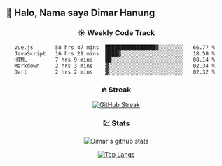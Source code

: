 ## 👋 Halo, Nama saya **Dimar Hanung**

<center>

### :sunny: Weekly Code Track
<!--START_SECTION:waka-->
```text
Vue.js       58 hrs 47 mins  ████████████████▓░░░░░░░░   66.77 % 
JavaScript   16 hrs 21 mins  ████▓░░░░░░░░░░░░░░░░░░░░   18.58 % 
HTML         7 hrs 9 mins    ██░░░░░░░░░░░░░░░░░░░░░░░   08.14 % 
Markdown     2 hrs 3 mins    ▓░░░░░░░░░░░░░░░░░░░░░░░░   02.34 % 
Dart         2 hrs 2 mins    ▓░░░░░░░░░░░░░░░░░░░░░░░░   02.32 % 
```
<!--END_SECTION:waka-->

### :fire: Streak

[![GitHub Streak](http://github-readme-streak-stats.herokuapp.com?user=dimar-hanung)](https://git.io/streak-stats)

### :chart: Stats

![Dimar's github stats](https://github-readme-stats.vercel.app/api?username=dimar-hanung&show_icons=true&theme=vue)

[![Top Langs](https://github-readme-stats.vercel.app/api/top-langs/?username=dimar-hanung)](#)

</center>
